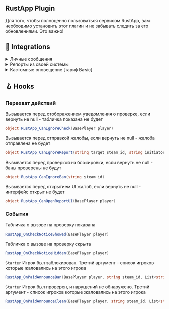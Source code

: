 ## RustApp Plugin
Для того, чтобы полноценно пользоваться сервисом RustApp, вам необходимо установить этот плагин и не забывать следить за его обновлениями. Это важно!

## 🔗 Integrations

<details><summary>Личные сообщения</summary>

   <br>Сервис может показывать и хранить личные переписки ваших игроков через `/pm` и `/r`, но для этого необходимо добавить вызов метода в свой плагин.

   ```csharp
   plugins.Find("RustApp")?.Call("RA_DirectMessageHandler", senderId, targetId, message);
   ```
   `senderId` - String SteamID64 отправителя\
   `targetId` - String SteamID64 получателя\
   `message` - текст сообщения<br>
   
</details>

<details><summary>Репорты из своей системы</summary>

   <br>Для отправки репортов в RustApp можно использовать и свою систему жалоб, но для этого необходимо связать свой плагин с плагином RustApp.
   
   ```csharp
   plugins.Find("RustApp")?.Call("RA_ReportSend", initiatorId, targetID, reason, <optional> message)
   ```
   `senderId` - String SteamID64 того, кто жалуется\
   `targetId` - String SteamID64 того, на кого жалуются\
   `reason` - причина жалобы (читы/макросы и т.д)\
   `message` - комментарий к репорту (можно не передавать, если Ваш плагин не поддерживает комментарии к жалобам)

   ⚠️ Не забудьте из конфигурации `RustApp.json` убрать все команды, чтобы наше UI нельзя было открыть!

</details>

<details><summary>Кастомные оповещение [тариф Basic]</summary>

   <br>Вы можете создавать свои собственные оповещения о любых действиях игрока при помощи API.
   
   ```csharp
   plugins.Find("RustApp")?.Call("RA_CreateAlert", Plugin original, string message, object? data, object? meta)
   ```

   `string message` - любая произвольная строка\
   `object? data` - любой объект с нужной вам информацией (кол-во символов не более 512), который будет также отображаться на сайте по кнопке "показать данные" (можно так new { foo = "bar" })\
   `object? meta` - объект позволяющий настроить отображение оповещения

   ```csharp
   interface CustomAlertMeta {
        // Любая ссылка с картинкой
        string custom_icon = null;
        // Название оповещение, для фильтрации по нему
        string name = "";
        // Список SteamID игроков к которым должен быть привязан алерт. По умолчанию те, чьи ID указаны в сообщении
        List<string> custom_links = null;
   }
   ```

   ```csharp
   // Конкретный пример использования
   plugins.Find("RustApp").Call("RA_CreateAlert", this, "Привет от 76561198121100397", new {
     test_payload = Performance.current.frameRate,
   }, new {
     custom_icon = "https://www.rustedit.io/images/imagelibrary/rock.png",
   });
   ```

   ⚠️ Если в `message` будет содержаться SteamID - на сайте он автоматически заменится на имя игрока и позволит открыть профиль (например: "оповещение на 76561198121100397" заменится на "оповещение на **playername**").

</details>

## 🪝 Hooks

### Перехват действий

Вызывается перед отоборажением уведомления о проверке, если вернуть не null - табличка показана не будет
```csharp
object RustApp_CanIgnoreCheck(BasePlayer player)
```

Вызывается перед отправкой жалобы, если вернуть не null - жалоба отправлена не будет
```csharp
object RustApp_CanIgnoreReport(string target_steam_id, string initiator_steam_id)
```

Вызывается перед проверкой на блокировки, если вернуть не null - баны проверены не будут
```csharp
object RustApp_CanIgnoreBan(string steam_id)
```

Вызывается перед открытием UI жалоб, если вернуть не null - интерфейс открыт не будет
```csharp
object RustApp_CanOpenReportUI(BasePlayer player)
```

### События

Табличка о вызове на проверку показана
```csharp
RustApp_OnCheckNoticeShowed(BasePlayer player)
```

Табличка о вызове на проверку скрыта
```csharp
RustApp_OnCheckNoticeHidden(BasePlayer player)
```

`Starter` Игрок был заблокирован. Третий аргумент - список игроков которые жаловались на этого игрока
```csharp
RustApp_OnPaidAnnounceBan(BasePlayer player, string steam_id, List<string> initiators)
```

`Starter` Игрок был проверен, и нарушений не обнаружено. Третий аргумент - список игроков которые жаловались на этого игрока
```csharp
RustApp_OnPaidAnnounceClean(BasePlayer player, string steam_id, List<string> initiators)
```
